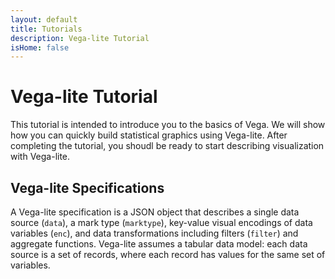 ```yaml
---
layout: default
title: Tutorials
description: Vega-lite Tutorial
isHome: false
---
```


# Vega-lite Tutorial

This tutorial is intended to introduce you to the basics of Vega. We will show
how you can quickly build statistical graphics using Vega-lite. After
completing the tutorial, you shoudl be ready to start describing visualization
with Vega-lite.

## Vega-lite Specifications

A Vega-lite specification is a JSON object that describes a single data source
(`data`), a mark type (`marktype`), key-value visual encodings of data
variables (`enc`), and data transformations including filters (`filter`) and
aggregate functions. Vega-lite assumes a tabular data model: each data source
is a set of records, where each record has values for the same set of
variables.

